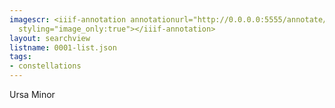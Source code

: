 ```yaml
---
imagescr: <iiif-annotation annotationurl="http://0.0.0.0:5555/annotate/annotations/0001-2.json"
  styling="image_only:true"></iiif-annotation>
layout: searchview
listname: 0001-list.json
tags:
- constellations
---
```

Ursa Minor